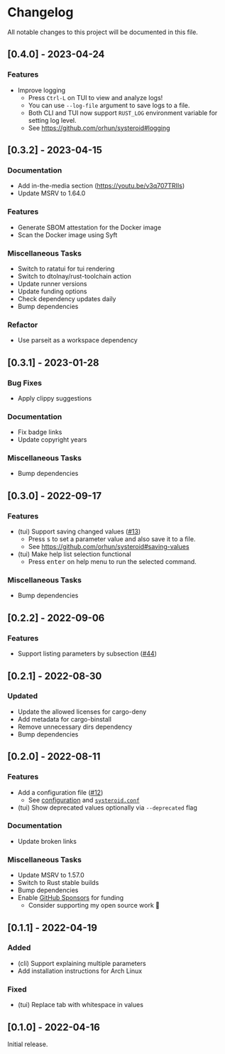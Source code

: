 # Changelog
All notable changes to this project will be documented in this file.

## [0.4.0] - 2023-04-24

### Features
- Improve logging
  - Press `Ctrl-L` on TUI to view and analyze logs!
  - You can use `--log-file` argument to save logs to a file.
  - Both CLI and TUI now support `RUST_LOG` environment variable for setting log level.
  - See https://github.com/orhun/systeroid#logging

## [0.3.2] - 2023-04-15

### Documentation

- Add in-the-media section (https://youtu.be/v3q707TRIIs)
- Update MSRV to 1.64.0

### Features

- Generate SBOM attestation for the Docker image
- Scan the Docker image using Syft

### Miscellaneous Tasks

- Switch to ratatui for tui rendering
- Switch to dtolnay/rust-toolchain action
- Update runner versions
- Update funding options
- Check dependency updates daily
- Bump dependencies

### Refactor

- Use parseit as a workspace dependency

## [0.3.1] - 2023-01-28
### Bug Fixes
- Apply clippy suggestions

### Documentation
- Fix badge links
- Update copyright years

### Miscellaneous Tasks
- Bump dependencies

## [0.3.0] - 2022-09-17
### Features
- (tui) Support saving changed values ([#13](https://github.com/orhun/git-cliff/issues/13))
  - Press <kbd>s</kbd> to set a parameter value and also save it to a file.
  - See https://github.com/orhun/systeroid#saving-values
- (tui) Make help list selection functional
  - Press <kbd>enter</kbd> on help menu to run the selected command.

### Miscellaneous Tasks
- Bump dependencies

## [0.2.2] - 2022-09-06
### Features
- Support listing parameters by subsection ([#44](https://github.com/orhun/systeroid/issues/44))

## [0.2.1] - 2022-08-30
### Updated
- Update the allowed licenses for cargo-deny
- Add metadata for cargo-binstall
- Remove unnecessary dirs dependency
- Bump dependencies

## [0.2.0] - 2022-08-11
### Features
- Add a configuration file ([#12](https://github.com/orhun/systeroid/issues/12))
  - See [configuration](https://github.com/orhun/systeroid#configuration) and [`systeroid.conf`](https://github.com/orhun/systeroid/blob/main/config/systeroid.conf)
- (tui) Show deprecated values optionally via `--deprecated` flag

### Documentation
- Update broken links

### Miscellaneous Tasks
- Update MSRV to 1.57.0
- Switch to Rust stable builds
- Bump dependencies
- Enable [GitHub Sponsors](https://github.com/sponsors/orhun) for funding
  - Consider supporting my open source work 💖

## [0.1.1] - 2022-04-19
### Added
- (cli) Support explaining multiple parameters
- Add installation instructions for Arch Linux

### Fixed
- (tui) Replace tab with whitespace in values

## [0.1.0] - 2022-04-16
Initial release.
